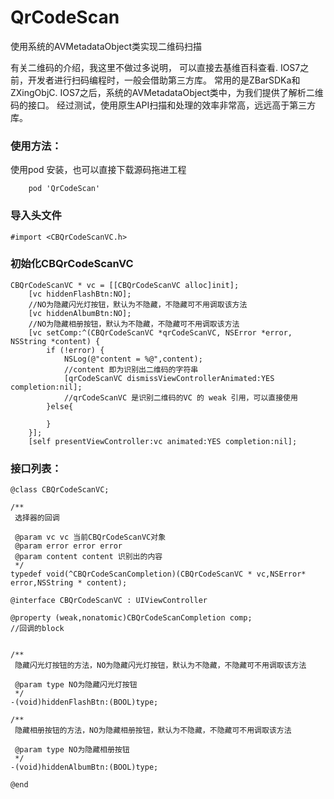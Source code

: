 # QrCodeScan
使用系统的AVMetadataObject类实现二维码扫描

有关二维码的介绍，我这里不做过多说明， 可以直接去基维百科查看.
IOS7之前，开发者进行扫码编程时，一般会借助第三方库。
常用的是ZBarSDKa和ZXingObjC.
IOS7之后，系统的AVMetadataObject类中，为我们提供了解析二维码的接口。
经过测试，使用原生API扫描和处理的效率非常高，远远高于第三方库。

### 使用方法：
使用pod 安装，也可以直接下载源码拖进工程
```
    pod 'QrCodeScan'
```
### 导入头文件
```
#import <CBQrCodeScanVC.h>
```

### 初始化CBQrCodeScanVC
```
CBQrCodeScanVC * vc = [[CBQrCodeScanVC alloc]init];
    [vc hiddenFlashBtn:NO];
    //NO为隐藏闪光灯按钮，默认为不隐藏，不隐藏可不用调取该方法
    [vc hiddenAlbumBtn:NO];
    //NO为隐藏相册按钮，默认为不隐藏，不隐藏可不用调取该方法
    [vc setComp:^(CBQrCodeScanVC *qrCodeScanVC, NSError *error, NSString *content) {
        if (!error) {
            NSLog(@"content = %@",content);
            //content 即为识别出二维码的字符串
            [qrCodeScanVC dismissViewControllerAnimated:YES completion:nil];
            //qrCodeScanVC 是识别二维码的VC 的 weak 引用，可以直接使用
        }else{
            
        }
    }];
    [self presentViewController:vc animated:YES completion:nil];
```

### 接口列表：
```
@class CBQrCodeScanVC;

/**
 选择器的回调

 @param vc vc 当前CBQrCodeScanVC对象
 @param error error error
 @param content content 识别出的内容
 */
typedef void(^CBQrCodeScanCompletion)(CBQrCodeScanVC * vc,NSError* error,NSString * content);

@interface CBQrCodeScanVC : UIViewController

@property (weak,nonatomic)CBQrCodeScanCompletion comp;
//回调的block


/**
 隐藏闪光灯按钮的方法，NO为隐藏闪光灯按钮，默认为不隐藏，不隐藏可不用调取该方法

 @param type NO为隐藏闪光灯按钮
 */
-(void)hiddenFlashBtn:(BOOL)type;

/**
 隐藏相册按钮的方法，NO为隐藏相册按钮，默认为不隐藏，不隐藏可不用调取该方法

 @param type NO为隐藏相册按钮
 */
-(void)hiddenAlbumBtn:(BOOL)type;

@end


```
